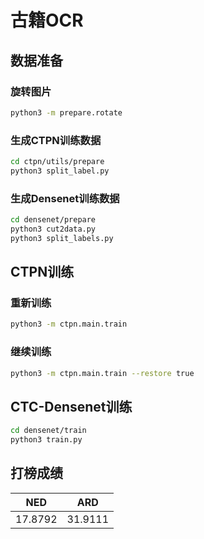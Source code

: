 # 古籍OCR



## 数据准备

### 旋转图片

```bash
python3 -m prepare.rotate
```



### 生成CTPN训练数据

```bash
cd ctpn/utils/prepare
python3 split_label.py
```



### 生成Densenet训练数据

```bash
cd densenet/prepare
python3 cut2data.py
python3 split_labels.py
```



## CTPN训练

### 重新训练

```bash
python3 -m ctpn.main.train
```



### 继续训练

```bash
python3 -m ctpn.main.train --restore true
```



## CTC-Densenet训练

```bash
cd densenet/train
python3 train.py
```



## 打榜成绩

| NED     | ARD     |
| ------- | ------- |
| 17.8792 | 31.9111 |

